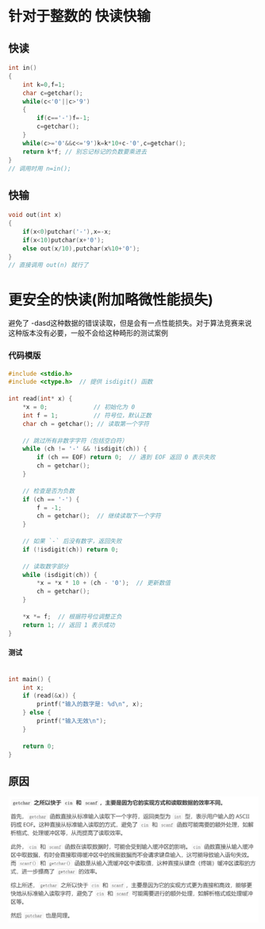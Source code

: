 
# 针对于整数的 快读快输


## 快读

```C++
int in()
{
    int k=0,f=1;
    char c=getchar();
    while(c<'0'||c>'9')
    {
        if(c=='-')f=-1;
        c=getchar();
    }
    while(c>='0'&&c<='9')k=k*10+c-'0',c=getchar();
    return k*f; // 别忘记标记的负数要乘进去
}
// 调用时用 n=in();

```

## 快输

```C++
void out(int x)
{
    if(x<0)putchar('-'),x=-x;
    if(x<10)putchar(x+'0');
    else out(x/10),putchar(x%10+'0');
}
// 直接调用 out(n) 就行了
```



# 更安全的快读(附加略微性能损失)
避免了  -dasd这种数据的错误读取，但是会有一点性能损失。对于算法竞赛来说这种版本没有必要，一般不会给这种畸形的测试案例



### 代码模版
```c++
#include <stdio.h>
#include <ctype.h>  // 提供 isdigit() 函数

int read(int* x) {
    *x = 0;             // 初始化为 0
    int f = 1;          // 符号位，默认正数
    char ch = getchar(); // 读取第一个字符

    // 跳过所有非数字字符（包括空白符）
    while (ch != '-' && !isdigit(ch)) {
        if (ch == EOF) return 0;  // 遇到 EOF 返回 0 表示失败
        ch = getchar();
    }

    // 检查是否为负数
    if (ch == '-') {
        f = -1;
        ch = getchar();  // 继续读取下一个字符
    }

    // 如果 `-` 后没有数字，返回失败
    if (!isdigit(ch)) return 0;

    // 读取数字部分
    while (isdigit(ch)) {
        *x = *x * 10 + (ch - '0');  // 更新数值
        ch = getchar();
    }

    *x *= f;  // 根据符号位调整正负
    return 1; // 返回 1 表示成功
}

```
#### 测试
```c++

int main() {
    int x;
    if (read(&x)) {
        printf("输入的数字是: %d\n", x);
    } else {
        printf("输入无效\n");
    }

    return 0;
}

```
## 原因
![alt text](image.png)


